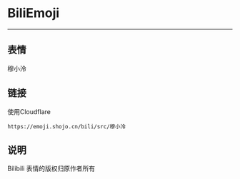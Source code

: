 # BiliEmoji
---
## 表情
穆小泠
## 链接
使用Cloudflare
```
https://emoji.shojo.cn/bili/src/穆小泠
```
## 说明
Bilibili 表情的版权归原作者所有
